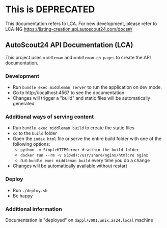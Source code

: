 # This is DEPRECATED

This documentation refers to LCA. For new development, please refer to LCA-NG
https://listing-creation.api.autoscout24.com/docs#/


## AutoScout24 API Documentation (LCA)

This project uses `middleman` and `middleman-gh-pages` to create the API documentation.

### Development

- Run `bundle exec middleman server` to run the application on dev mode.
- Go to http://localhost:4567 to see the documentation
- Changes will trigger a "build" and static files will be automatically generated

### Additional ways of serving content

- Run `bundle exec middleman build` to create the static files
- `cd` to the `build` folder
- Open the `index.html` file or serve the entire build folder with one of the following options:
    - `python -m SimpleHTTPServer # within the build folder`
    - `docker run --rm -v $(pwd):/usr/share/nginx/html:ro nginx`
    - run `bundle exec middleman build` every time you do a change
- Changes will be automatically available without restart

### Deploy

- Run `./deploy.sh`
- Be happy

### Additional information

Documentation is "deployed" on `dappl7v001.unix.as24.local` machine
